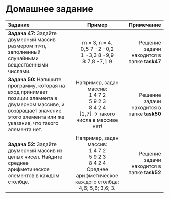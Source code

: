 # Домашнее задание

**Задание**|**Пример**|**Примечание**
:-|:-:|-:
**Задача 47:** Задайте двумерный массив размером m×n, заполненный случайными вещественными числами.| m = 3, n = 4. <br> 0,5 7 -2 -0,2 <br> 1 -3,3 8 -9,9 <br> 8 7,8 -7,1 9 | Решение задачи находится в папке **task47**
**Задача 50:** Напишите программу, которая на вход принимает позиции элемента в двумерном массиве, и возвращает значение этого элемента или же указание, что такого элемента нет.| Например, задан массив: <br> 1 4 7 2 <br> 5 9 2 3 <br> 8 4 2 4 <br> [1,7] -> такого числа в массиве нет!| Решение задачи находится в папке **task50**
**Задача 52:** Задайте двумерный массив из целых чисел. Найдите среднее арифметическое элементов в каждом столбце.| Например, задан массив: <br> 1 4 7 2 <br> 5 9 2 3 <br> 8 4 2 4 <br> Среднее арифметическое каждого столбца: 4,6; 5,6; 3,6; 3.| Решение задачи находится в папке **task52**

